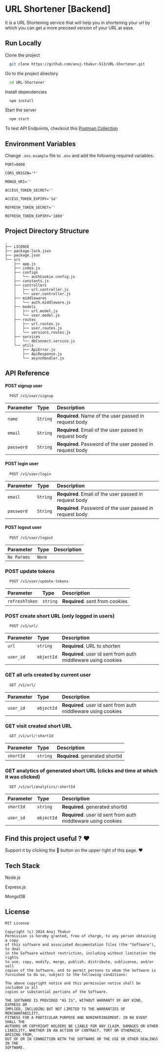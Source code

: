 
# URL Shortener [Backend]

It is a URL Shortening service that will help you in shortening your url by which you can get a more precised version of your URL at ease.



## Run Locally

Clone the project

```bash
  git clone https://github.com/anuj-thakur-513/URL-Shortener.git
```

Go to the project directory

```bash
  cd URL-Shortener
```

Install dependencies

```bash
  npm install
```

Start the server

```bash
  npm start
```

To test API Endpoints, checkout this [Postman Collection](https://www.postman.com/altimetry-saganist-53324669/workspace/github/collection/17929702-7ff4222d-8e33-4bd3-bd29-4ea32d568e98?action=share&creator=17929702&active-environment=17929702-ba6d93c4-f3a8-4aa5-983e-70fa33d4640d)


## Environment Variables

Change `.env.example` file to `.env` and add the following required variables:

`PORT=8000`

`CORS_ORIGIN='*'`

`MONGO_URI=''`

`ACCESS_TOKEN_SECRET=''`

`ACCESS_TOKEN_EXPIRY='1d'`

`REFRESH_TOKEN_SECRET=''`

`REFRESH_TOKEN_EXPIRY='180d'`



## Project Directory Structure

```
.
├── LICENSE
├── package-lock.json
├── package.json
└── src
    ├── app.js
    ├── index.js
    ├── configs
    │   └── authCookie.config.js
    ├── constants.js
    ├── controllers
    │   ├── url.controller.js
    │   └── user.controller.js
    ├── middlewares
    │   └── auth.middleware.js
    ├── models
    │   ├── url.model.js
    │   └── user.model.js
    ├── routes
    │   ├── url.routes.js
    │   ├── user.routes.js
    │   └── version1.routes.js
    ├── services
    │   └── dbConnect.service.js
    └── utils
        ├── ApiError.js
        ├── ApiResponse.js
        └── asyncHandler.js
```


## API Reference

#### POST signup user

```http
  POST /v1/user/signup
```

| Parameter | Type     | Description                |
| :-------- | :------- | :------------------------- |
| `name` | `String` | **Required**. Name of the user passed in request body |
| `email` | `String` |**Required**. Email of the user passed in request body |
| `password` | `String` |**Required**. Password of the user passed in request body |

#### POST login user

```http
  POST /v1/user/login
```

| Parameter | Type     | Description                |
| :-------- | :------- | :------------------------- |
| `email` | `String` |**Required**. Email of the user passed in request body |
| `password` | `String` |**Required**. Password of the user passed in request body |

#### POST logout user

```http
  POST /v1/user/logout
```

| Parameter | Type     | Description                       |
| :-------- | :------- | :-------------------------------- |
| `No Params`      | `None` | |


### POST update tokens
```http
  POST /v1/user/update-tokens
```

| Parameter | Type     | Description                       |
| :-------- | :------- | :-------------------------------- |
| `refreshToken`      | `string` | **Required**. sent from cookies |



### POST create short URL (only logged in users) 
```http
  POST /v1/url/
```

| Parameter | Type     | Description                       |
| :-------- | :------- | :-------------------------------- |
| `url`      | `string` | **Required**. URL to shorten |
| `user_id`      | `objectId` | **Required**. user id sent from auth middleware using cookies |

### GET all urls created by current user

```http
  GET /v1/url/
```

| Parameter | Type     | Description                       |
| :-------- | :------- | :-------------------------------- |
| `user_id`      | `objectId` | **Required**. user id sent from auth middleware using cookies |

### GET visit created short URL 
```http
  GET /v1/url/:shortId
```

| Parameter | Type     | Description                       |
| :-------- | :------- | :-------------------------------- |
| `shortId`      | `string` | **Required**. generated shortId |

### GET analytics of generated short URL (clicks and time at which it was clicked)
```http
  GET /v1/url/analytics/:shortId
```

| Parameter | Type     | Description                       |
| :-------- | :------- | :-------------------------------- |
| `shortId`      | `string` | **Required**. generated shortId |
| `user_id`      | `objectId` | **Required**. user id sent from auth middleware using cookies |


## Find this project useful ? ❤️
Support it by clicking the 🌟 button on the upper right of this page. ❤️

## Tech Stack
Node.js

Express.js

MongoDB


## License

```
MIT License

Copyright (c) 2024 Anuj Thakur
Permission is hereby granted, free of charge, to any person obtaining a copy
of this software and associated documentation files (the "Software"), to deal
in the Software without restriction, including without limitation the rights
to use, copy, modify, merge, publish, distribute, sublicense, and/or sell
copies of the Software, and to permit persons to whom the Software is
furnished to do so, subject to the following conditions:

The above copyright notice and this permission notice shall be included in all
copies or substantial portions of the Software.

THE SOFTWARE IS PROVIDED "AS IS", WITHOUT WARRANTY OF ANY KIND, EXPRESS OR
IMPLIED, INCLUDING BUT NOT LIMITED TO THE WARRANTIES OF MERCHANTABILITY,
FITNESS FOR A PARTICULAR PURPOSE AND NONINFRINGEMENT. IN NO EVENT SHALL THE
AUTHORS OR COPYRIGHT HOLDERS BE LIABLE FOR ANY CLAIM, DAMAGES OR OTHER
LIABILITY, WHETHER IN AN ACTION OF CONTRACT, TORT OR OTHERWISE, ARISING FROM,
OUT OF OR IN CONNECTION WITH THE SOFTWARE OR THE USE OR OTHER DEALINGS IN THE
SOFTWARE.
```
